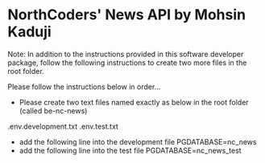 # NorthCoders' News API by Mohsin Kaduji

Note: In addition to the instructions provided in this software developer package, follow the following instructions to create two more files in the root folder.

Please follow the instructions below in order...
- Please create two text files named exactly as below in the root folder (called be-nc-news)

 .env.development.txt
 .env.test.txt

- add the following line into the development file
    PGDATABASE=nc_news
- add the following line into the test file
    PGDATABASE=nc_news_test
